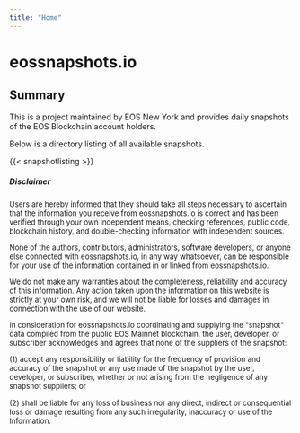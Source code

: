 ```yaml
---
title: "Home"
---
```


# eossnapshots.io

## Summary

This is a project maintained by EOS New York and provides daily snapshots of the EOS Blockchain account holders. 

Below is a directory listing of all available snapshots.  

{{< snapshotlisting >}}



##### Disclaimer
<font size=2>
 Users are hereby informed that they should take all steps necessary to ascertain that the information you receive from eossnapshots.io is correct and has been verified through your own independent means, checking references, public code, blockchain history, and double-checking information with independent sources.

 None of the authors, contributors, administrators, software developers, or anyone else connected with eossnapshots.io, in any way whatsoever, can be responsible for your use of the information contained in or linked from eossnapshots.io.

 We do not make any warranties about the completeness, reliability and accuracy of this information. Any action taken upon the information on this website is strictly at your own risk, and we will not be liable for losses and damages in connection with the use of our website.

 In consideration for eossnapshots.io coordinating and supplying the "snapshot" data compiled from the public EOS Mainnet blockchain, the user, developer, or subscriber acknowledges and agrees that none of the suppliers of the snapshot: 

 (1) accept any responsibility or liability for the frequency of provision and accuracy of the snapshot or any use made of the snapshot by the user, developer, or subscriber, whether or not arising from the negligence of any snapshot suppliers; or 

 (2) shall be liable for any loss of business nor any direct, indirect or consequential loss or damage resulting from any such irregularity, inaccuracy or use of the Information.
</font>
